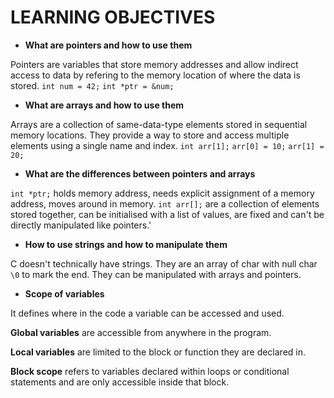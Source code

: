 # LEARNING OBJECTIVES

- **What are pointers and how to use them**

Pointers are variables that store memory addresses and allow indirect access to data by refering to the memory location of where the data is stored.
`int num = 42;`
`int *ptr = &num;`

- **What are arrays and how to use them**

Arrays are a collection of same-data-type elements stored in sequential memory locations. They provide a way to store and access multiple elements using a single name and index.
`int arr[1];`
`arr[0] = 10;`
`arr[1] = 20;`


- **What are the differences between pointers and arrays**

`int *ptr;` holds memory address, needs explicit assignment of a memory address, moves around in memory.
`int arr[];` are a collection of elements stored together, can be initialised with a list of values, are fixed and can't be directly manipulated like pointers.'


- **How to use strings and how to manipulate them**

C doesn't technically have strings. They are an array of char with null char `\0` to mark the end. They can be manipulated with arrays and pointers.


- **Scope of variables**

It defines where in the code a variable can be accessed and used.

**Global variables** are accessible from anywhere in the program.

**Local variables** are limited to the block or function they are declared in.

**Block scope** refers to variables declared within loops or conditional statements and are only accessible inside that block.
